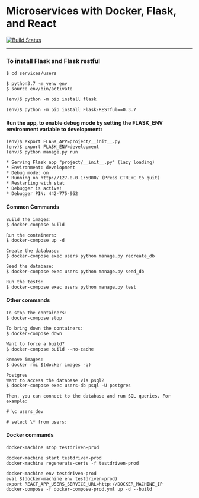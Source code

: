 # Microservices with Docker, Flask, and React

[![Build Status](https://travis-ci.com/sachin-rajput/microservices-flask-react-docker.svg?branch=main)](https://travis-ci.com/github/sachin-rajput/microservices-flask-react-docker)

---

### To install Flask and Flask restful

```
$ cd services/users

$ python3.7 -m venv env
$ source env/bin/activate

(env)$ python -m pip install flask

(env)$ python -m pip install Flask-RESTful==0.3.7

```

#### Run the app, to enable debug mode by setting the FLASK_ENV environment variable to development:

```
(env)$ export FLASK_APP=project/__init__.py
(env)$ export FLASK_ENV=development
(env)$ python manage.py run

* Serving Flask app "project/__init__.py" (lazy loading)
* Environment: development
* Debug mode: on
* Running on http://127.0.0.1:5000/ (Press CTRL+C to quit)
* Restarting with stat
* Debugger is active!
* Debugger PIN: 442-775-962

```

#### Common Commands

```
Build the images:
$ docker-compose build

Run the containers:
$ docker-compose up -d

Create the database:
$ docker-compose exec users python manage.py recreate_db

Seed the database:
$ docker-compose exec users python manage.py seed_db

Run the tests:
$ docker-compose exec users python manage.py test

```

#### Other commands

```
To stop the containers:
$ docker-compose stop

To bring down the containers:
$ docker-compose down

Want to force a build?
$ docker-compose build --no-cache

Remove images:
$ docker rmi $(docker images -q)

Postgres
Want to access the database via psql?
$ docker-compose exec users-db psql -U postgres

Then, you can connect to the database and run SQL queries. For example:

# \c users_dev

# select \* from users;

```

#### Docker commands

```
docker-machine stop testdriven-prod
```

```
docker-machine start testdriven-prod
docker-machine regenerate-certs -f testdriven-prod
```

```
docker-machine env testdriven-prod
eval $(docker-machine env testdriven-prod)
export REACT_APP_USERS_SERVICE_URL=http://DOCKER_MACHINE_IP
docker-compose -f docker-compose-prod.yml up -d --build
```
